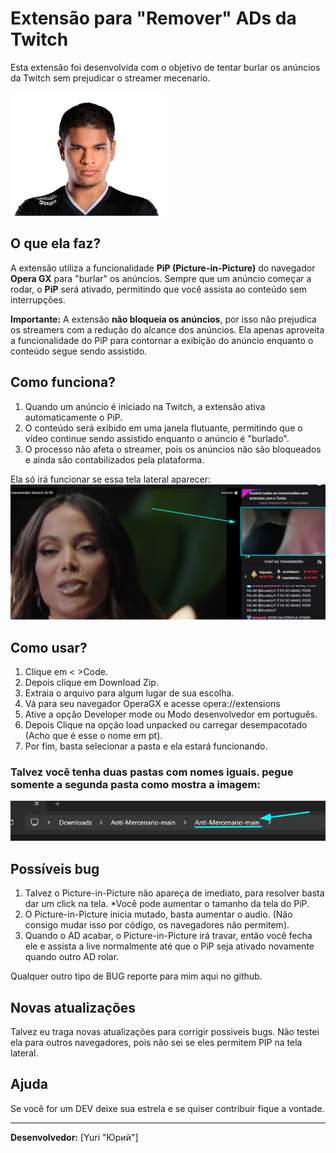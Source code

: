 # Extensão para "Remover" ADs da Twitch

Esta extensão foi desenvolvida com o objetivo de tentar burlar os anúncios da Twitch sem prejudicar o streamer mecenario.

![Imagem](/icons/mercenario.png)

## O que ela faz?

A extensão utiliza a funcionalidade **PiP (Picture-in-Picture)** do navegador **Opera GX** para "burlar" os anúncios. Sempre que um anúncio começar a rodar, o **PiP** será ativado, permitindo que você assista ao conteúdo sem interrupções.

**Importante:** A extensão **não bloqueia os anúncios**, por isso não prejudica os streamers com a redução do alcance dos anúncios. Ela apenas aproveita a funcionalidade do PiP para contornar a exibição do anúncio enquanto o conteúdo segue sendo assistido.

## Como funciona?

1. Quando um anúncio é iniciado na Twitch, a extensão ativa automaticamente o PiP.
2. O conteúdo será exibido em uma janela flutuante, permitindo que o vídeo continue sendo assistido enquanto o anúncio é "burlado".
3. O processo não afeta o streamer, pois os anúncios não são bloqueados e ainda são contabilizados pela plataforma.

Ela só irá funcionar se essa tela lateral aparecer:
![Imagem](/icons/funcionando.png)

## Como usar?

1. Clique em < >Code.
2. Depois clique em Download Zip.
3. Extraia o arquivo para algum lugar de sua escolha.
4. Vá para seu navegador OperaGX e acesse opera://extensions
5. Ative a opção Developer mode ou Modo desenvolvedor em português.
6. Depois Clique na opção load unpacked ou carregar desempacotado (Acho que é esse o nome em pt).
7. Por fim, basta selecionar a pasta e ela estará funcionando.

### Talvez você tenha duas pastas com nomes iguais. pegue somente a segunda pasta como mostra a imagem:
![Imagem](/icons/Untitled.png)

## Possíveis bug

1. Talvez o Picture-in-Picture não apareça de imediato, para resolver basta dar um click na tela. *Você pode aumentar o tamanho da tela do PiP.
2. O Picture-in-Picture inicia mutado, basta aumentar o audio. (Não consigo mudar isso por código, os navegadores não permitem).
3. Quando o AD acabar, o Picture-in-Picture irá travar, então você fecha ele e assista a live normalmente até que o PiP seja ativado novamente quando outro AD rolar.

Qualquer outro tipo de BUG reporte para mim aqui no github.


## Novas atualizações

Talvez eu traga novas atualizações para corrigir possiveis bugs.
Não testei ela para outros navegadores, pois não sei se eles permitem PIP na tela lateral.

## Ajuda

Se você for um DEV deixe sua estrela e se quiser contribuir fique a vontade.

---

**Desenvolvedor:** [Yuri "Юрий"]  

